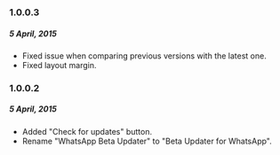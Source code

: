 ### 1.0.0.3
##### 5 April, 2015
* Fixed issue when comparing previous versions with the latest one.
* Fixed layout margin.

### 1.0.0.2
##### 5 April, 2015
* Added "Check for updates" button.
* Rename "WhatsApp Beta Updater" to "Beta Updater for WhatsApp".
